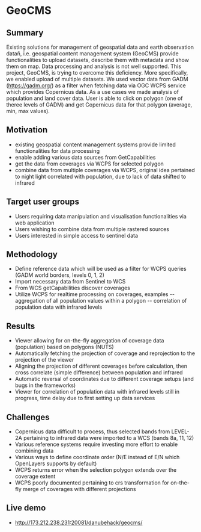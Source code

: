 # GeoCMS
## Summary
Existing solutions for management of geospatial data and earth observation dataň, i.e. geospatial content management system (GeoCMS) provide functionalities to upload datasets, describe them with metadata and show them on map. Data processing and analysis is not well supported.
This project, GeoCMS, is trying to overcome this deficiency. More specifically, we enabled upload of multiple datasets. We used vector data from GADM (https://gadm.org/) as a filter when fetching data via OGC WCPS service which provides Copernicus data. As a use cases we made analysis of population and land cover data. User is able to click on polygon (one of theree levels of GADM) and get Copernicus data for that polygon (average, min, max values).
## Motivation
- existing geospatial content management systems provide limited functionalities for data processing
- enable adding various data sources from GetCapabilities
- get the data from coverages via WCPS for selected polygon
- combine data from multiple coverages via WCPS, original idea pertained to night light correlated with population, due to lack of data shifted to infrared

## Target user groups
- Users requiring data manipulation and visualisation functionalities via web application
- Users wishing to combine data from multiple rastered sources
- Users interested in simple access to sentinel data

## Methodology
- Define reference data which will be used as a filter for WCPS queries (GADM world borders, levels 0, 1, 2)
- Import necessary data from Sentinel to WCS
- From WCS getCapabilities discover coverages
- Utilize WCPS for realtime processing on coverages, examples
-- aggregation of all population values within a polygon
-- correlation of population data with infrared levels

## Results
- Viewer allowing for on-the-fly aggregation of coverage data (population) based on polygons (NUTS)
- Automatically fetching the projection of coverage and reprojection to the projection of the viewer
- Aligning the projection of different coverages before calculation, then cross correlate (simple difference) between population and infrared
- Automatic reversal of coordinates due to different coverage setups (and bugs in the frameworks)
- Viewer for correlation of population data with infrared levels still in progress, time delay due to first setting up data services

## Challenges
- Copernicus data difficult to process, thus selected bands from LEVEL-2A pertaining to infrared data were imported to a WCS (bands 8a, 11, 12)
- Various reference systems require investing more effort to enable combining data
- Various ways to define coordinate order (N/E instead of E/N which OpenLayers supports by default)
- WCPS returns error when the selection polygon extends over the coverage extent
- WCPS poorly documented pertaining to crs transformation for on-the-fly merge of coverages with different projections

## Live demo
- http://173.212.238.231:20081/danubehack/geocms/
